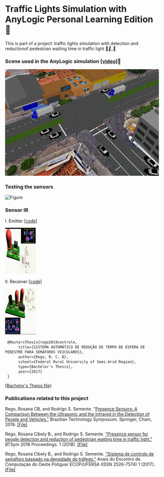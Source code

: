 # Traffic Lights Simulation with AnyLogic Personal Learning Edition  🚥

This is part of a project: traffic lights simulation with detection and reductionof pedestrian waiting time in traffic light 🚦___🚶____🚗


### Scene used in the AnyLogic simulation [[video]](https://www.youtube.com/watch?v=acUIbqaz8h4)🛑


![Figure](https://github.com/roscibely/traffic-lights-simulation/blob/master/images/view3d.png)

### Testing the sensors 

![Figure](https://github.com/roscibely/traffic-lights-simulation/blob/master/images/sensor-test.gif)


### Sensor IR

I. Emitter [[code]](https://github.com/roscibely/traffic-lights-simulation/blob/master/test-sensors/sensor-ir/sensor-ir.ino)

<img src="https://github.com/roscibely/traffic-lights-simulation/blob/master/images/infra1.jpeg" width="100" height="150">
    
II. Receiver [[code]](https://github.com/roscibely/traffic-lights-simulation/blob/master/test-sensors/sensor-ir/sensor-ir.ino)
    
<img src="https://github.com/roscibely/traffic-lights-simulation/blob/master/images/infra2.jpeg" width="100" height="150">
 
     @MastersThesis{rego2019controle,
          title={SISTEMA AUTOMÁTICO DE REDUÇÃO DE TEMPO DE ESPERA DE PEDESTRE PARA SEMÁFOROS VEICULARES},
          author={Rego, R. C. B},
          school={Federal Rural University of Semi-Arid Region},
          type={Bachelor's Thesis},
          year={2017}
     }
     
 [[Bachelor's Thesis file]](https://engcomputacaopaudosferros.ufersa.edu.br/wp-content/uploads/sites/87/2018/06/tcc_cibely.pdf)
 
### Publications related to this project

Rego, Rosana CB, and Rodrigo S. Semente. "[Presence Sensors: A Comparison Between the Ultrasonic and the Infrared in the Detection of People and Vehicles."](https://doi.org/10.1007/978-3-030-57548-9_54) Brazilian Technology Symposium. Springer, Cham, 2019. [[File]](https://raw.githubusercontent.com/roscibely/traffic-lights-simulation/master/papers/Rego-Semente2021_Chapter_PresenceSensorsAComparisonBetw.pdf)

Rego, Rosana Cibely B., and Rodrigo S. Semente. ["Presence sensor for people detection and reduction of pedestrian waiting time in traffic light."](https://www.lcv.fee.unicamp.br/images/BTSym18/Papers/030.pdf) BTSym 2018 Proceedings. 1 (2018). [[File]](https://raw.githubusercontent.com/roscibely/traffic-lights-simulation/master/papers/030.pdf)

Rego, Rosana Cibely B., and Rodrigo S. Semente. ["Sistema de controle de semáforo baseado na densidade de tráfego."](https://periodicos.ufersa.edu.br/index.php/ecop/article/view/7073) Anais do Encontro de Computação do Oeste Potiguar ECOP/UFERSA (ISSN 2526-7574) 1 (2017). [[File]](https://raw.githubusercontent.com/roscibely/traffic-lights-simulation/master/papers/7073-Texto%20do%20artigo-33782-2-10-20180903.pdf)
